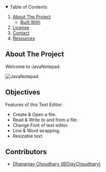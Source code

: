 <!-- TABLE OF CONTENTS -->
<details open="open">
  <summary>Table of Contents</summary>
  <ol>
    <li>
      <a href="#about-the-project">About The Project</a>
      <ul>
        <li><a href="#built-with">Built With</a></li>
      </ul>
    </li>
    <!-- <li>
      <a href="#getting-started">Getting Started</a>
      <ul>
        <li><a href="#prerequisites">Prerequisites</a></li>
        <li><a href="#installation">Installation</a></li>
      </ul>
    </li> -->
    <li><a href="#license">License</a></li>
    <li><a href="#contact">Contact</a></li>
    <li><a href="#acknowledgements">Resources</a></li>
  </ol>
</details>


<!-- ABOUT THE PROJECT -->
## About The Project
Welcome to JavaNotepad. 

![JavaNotepad](https://github.com/DHANANJAY130/JavaNotepad/blob/main/assets/JavaNotepad.jpg)


<!-- ## Getting Started -->


## Objectives

Features of this Text Editor:
 - Create & Open a file.
 - Read & Write to and from a file.
 - Change Font of text editor.
 - Line & Word wrapping.
 - Resizable text.


## Contributors

- [Dhananjay Choudhary (@DjayChoudhary)](https://github.com/DjayChoudhary)